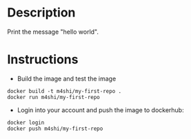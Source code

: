 # Description
Print the message "hello world".


# Instructions
- Build the image and test the image
```
docker build -t m4shi/my-first-repo .
docker run m4shi/my-first-repo
```

- Login into your account and push the image to dockerhub:
```
docker login
docker push m4shi/my-first-repo
```
